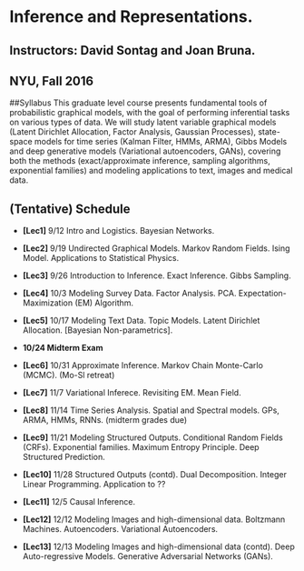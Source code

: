 # Inference and Representations. 
## Instructors: David Sontag and Joan Bruna. 
## NYU, Fall 2016

##Syllabus
This graduate level course presents fundamental tools of probabilistic graphical models, with the goal of performing inferential tasks on various types of data. We will study latent variable graphical models (Latent Dirichlet Allocation, Factor Analysis, Gaussian Processes), state-space models for time series (Kalman Filter, HMMs, ARMA), Gibbs Models and deep generative models (Variational autoencoders, GANs), covering both the methods (exact/approximate inference, sampling algorithms, exponential families) and modeling applications to text, images and medical data.

## (Tentative) Schedule

- **[Lec1]** 9/12 Intro and Logistics. Bayesian Networks. 

- **[Lec2]** 9/19 Undirected Graphical Models. Markov Random Fields. Ising Model. Applications to Statistical Physics.

- **[Lec3]** 9/26 Introduction to Inference. Exact Inference. Gibbs Sampling. 

- **[Lec4]** 10/3 Modeling Survey Data. Factor Analysis. PCA. Expectation-Maximization (EM) Algorithm. 

- **[Lec5]** 10/17 Modeling Text Data. Topic Models. Latent Dirichlet Allocation. [Bayesian Non-parametrics]. 

- **10/24 Midterm Exam**

- **[Lec6]** 10/31 Approximate Inference. Markov Chain Monte-Carlo (MCMC). (Mo-Sl retreat) 

- **[Lec7]** 11/7 Variational Inferece. Revisiting EM. Mean Field. 

- **[Lec8]** 11/14 Time Series Analysis. Spatial and Spectral models. GPs, ARMA, HMMs, RNNs.  (midterm grades due)

- **[Lec9]** 11/21 Modeling Structured Outputs. Conditional Random Fields (CRFs). Exponential families. Maximum Entropy Principle. Deep Structured Prediction.

- **[Lec10]** 11/28 Structured Outputs (contd). Dual Decomposition. Integer Linear Programming. Application to ??

- **[Lec11]** 12/5 Causal Inference. 

- **[Lec12]** 12/12 Modeling Images and high-dimensional data. Boltzmann Machines. Autoencoders. Variational Autoencoders. 

- **[Lec13]** 12/13 Modeling Images and high-dimensional data (contd). Deep Auto-regressive Models. Generative Adversarial Networks (GANs).







